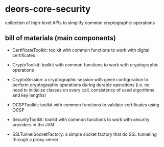 # deors-core-security

collection of high-level APIs to simplify common cryptographic operations

## bill of materials (main components)

* CertificateToolkit: toolkit with common functions to work with digital certificates

* CryptoToolkit: toolkit with common functions to work with cryptographic operations

* CryptoSession: a cryptographic session with given configuration to perform cryptographic operations during durable operations (i.e. no need to initialize classes on every call, consistency of used algorithms and key lengths)

* OCSPToolkit: toolkit with common functions to validate certificates using OCSP

* SecurityToolkit: toolkit with common functions to work with security providers in the JVM

* SSLTunnelSocketFactory: a simple socket factory that do SSL tunneling through a proxy server
